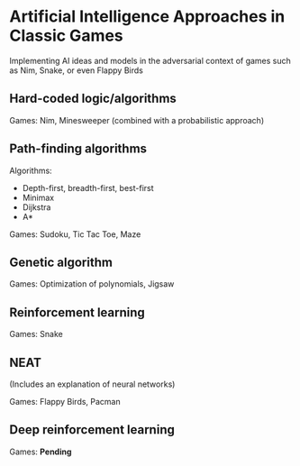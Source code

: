 # Artificial Intelligence Approaches in Classic Games
 Implementing AI ideas and models in the adversarial context of games such as
 Nim, Snake, or even Flappy Birds
 
 ## Hard-coded logic/algorithms
 Games: Nim, Minesweeper (combined with a probabilistic approach)
 
 ## Path-finding algorithms
 Algorithms:
 - Depth-first, breadth-first, best-first
 - Minimax
 - Dijkstra
 - A*
 
 Games: Sudoku, Tic Tac Toe, Maze
 
 ## Genetic algorithm
 Games: Optimization of polynomials, Jigsaw
 
 ## Reinforcement learning
 Games: Snake
 
 ## NEAT
 (Includes an explanation of neural networks)
 
 Games: Flappy Birds, Pacman
 
 ## Deep reinforcement learning
 Games: **Pending**